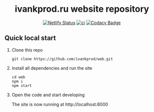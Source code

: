<h1 align="center">
ivankprod.ru website repository
</h1>

<div align="center">

[![Netlify Status](https://api.netlify.com/api/v1/badges/4fd59566-f2e3-4ed0-8ad3-4726b08e2e45/deploy-status)](https://app.netlify.com/sites/ivankprod-gatsby/deploys)
[![ci](https://github.com/ivankprod/web/actions/workflows/ci.yml/badge.svg)](https://github.com/ivankprod/web/actions/workflows/ci.yml)
[![Codacy Badge](https://app.codacy.com/project/badge/Grade/6ad4c8e01ebe44088c742d10b1a64cdb)](https://app.codacy.com/gh/ivankprod/web/dashboard?utm_source=gh&utm_medium=referral&utm_content=&utm_campaign=Badge_grade)

</div>

## Quick local start

1.  Clone this repo
	```shell
	git clone https://github.com/ivankprod/web.git
	```

2.  Install all dependencies and run the site
	```shell
	cd web
	npm i
	npm start
	```

3.  Open the code and start developing

	The site is now running at http://localhost:8000
